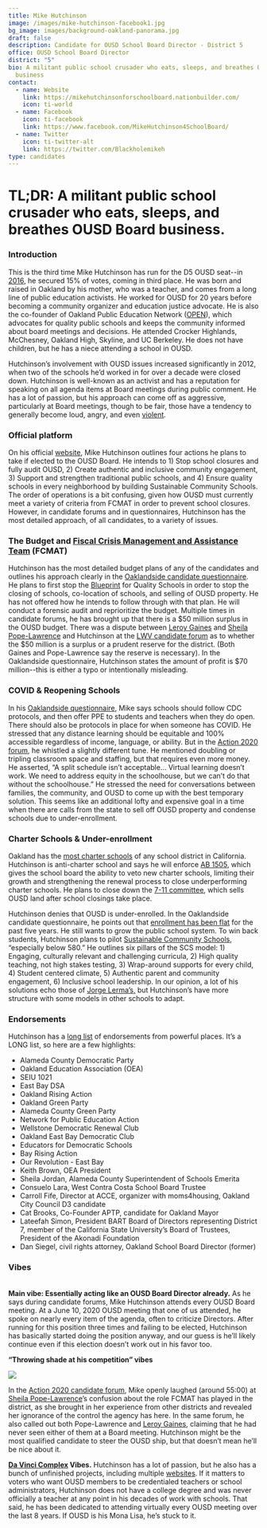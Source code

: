```yaml
---
title: Mike Hutchinson
image: /images/mike-hutchinson-facebook1.jpg
bg_image: images/background-oakland-panorama.jpg
draft: false
description: Candidate for OUSD School Board Director - District 5
office: OUSD School Board Director
district: "5"
bio: A militant public school crusader who eats, sleeps, and breathes OUSD Board
  business
contact:
  - name: Website
    link: https://mikehutchinsonforschoolboard.nationbuilder.com/
    icon: ti-world
  - name: Facebook
    icon: ti-facebook
    link: https://www.facebook.com/MikeHutchinson4SchoolBoard/
  - name: Twitter
    icon: ti-twitter-alt
    link: https://twitter.com/Blackholemikeh
type: candidates
---
```

# TL;DR: A militant public school crusader who eats, sleeps, and breathes OUSD Board business.

### Introduction

This is the third time Mike Hutchinson has run for the D5 OUSD seat--in [2016,](https://ballotpedia.org/Mike_Hutchinson_(California)) he secured 15% of votes, coming in third place. He was born and raised in Oakland by his mother, who was a teacher, and comes from a long line of public education activists. He worked for OUSD for 20 years before becoming a community organizer and education justice advocate. He is also the co-founder of Oakland Public Education Network ([OPEN](https://www.facebook.com/OpenOakPublicEdNetwork/)), which advocates for quality public schools and keeps the community informed about board meetings and decisions. He attended Crocker Highlands, McChesney, Oakland High, Skyline, and UC Berkeley. He does not have children, but he has a niece attending a school in OUSD.

Hutchinson’s involvement with OUSD issues increased significantly in 2012, when two of the schools he’d worked in for over a decade were closed down. Hutchinson is well-known as an activist and has a reputation for speaking on all agenda items at Board meetings during public comment. He has a lot of passion, but his approach can come off as aggressive, particularly at Board meetings, though to be fair, those have a tendency to generally become loud, angry, and even [violent](https://www.youtube.com/watch?v=Hyaf5hKrNTk&ab_channel=KTVU).

### Official platform

On his official [website](https://mikehutchinsonforschoolboard.nationbuilder.com/), Mike Hutchinson outlines four actions he plans to take if elected to the OUSD Board. He intends to 1) Stop school closures and fully audit OUSD, 2) Create authentic and inclusive community engagement, 3) Support and strengthen traditional public schools, and 4) Ensure quality schools in every neighborhood by building Sustainable Community Schools. The order of operations is a bit confusing, given how OUSD must currently meet a variety of criteria from FCMAT in order to prevent school closures. However, in candidate forums and in questionnaires, Hutchinson has the most detailed approach, of all candidates, to a variety of issues.



### The Budget and [Fiscal Crisis Management and Assistance Team](https://www.fcmat.org/) (FCMAT)

Hutchinson has the most detailed budget plans of any of the candidates and outlines his approach clearly in the [Oaklandside candidate questionnaire](https://oaklandside.org/wp-content/uploads/2020/09/Hutchinson.pdf). He plans to first stop the [Blueprint](https://www.ousd.org/blueprintforquality) for Quality Schools in order to stop the closing of schools, co-location of schools, and selling of OUSD property. He has not offered how he intends to follow through with that plan. He will conduct a forensic audit and reprioritize the budget. Multiple times in candidate forums, he has brought up that there is a $50 million surplus in the OUSD budget. There was a dispute between [Leroy Gaines](https://www.oakmtg.club/2020/candidates/leroy-roches-gaines/) and [Sheila Pope-Lawrence](https://www.oakmtg.club/2020/candidates/sheila-pope-lawrence/) and Hutchinson at the [LWV candidate forum](https://my.lwv.org/california/oakland/candidate-forums-info-november-2020) as to whether the $50 million is a surplus or a prudent reserve for the district. (Both Gaines and Pope-Lawrence say the reserve is necessary). In the Oaklandside questionnaire, Hutchinson states the amount of profit is $70 million--this is either a typo or intentionally misleading.

### COVID & Reopening Schools

In his [Oaklandside questionnaire](https://oaklandside.org/wp-content/uploads/2020/09/Hutchinson.pdf), Mike says schools should follow CDC protocols, and then offer PPE to students and teachers when they do open. There should also be protocols in place for when someone has COVID. He stressed that any distance learning should be equitable and 100% accessible regardless of income, language, or ability. But in the [Action 2020 forum](https://www.facebook.com/watch/?ref=external&v=1250266458698413), he whistled a slightly different tune. He mentioned doubling or tripling classroom space and staffing, but that requires even more money. He asserted, “A split schedule isn’t acceptable... Virtual learning doesn’t work. We need to address equity in the schoolhouse, but we can’t do that without the schoolhouse.” He stressed the need for conversations between families, the community, and OUSD to come up with the best temporary solution. This seems like an additional lofty and expensive goal in a time when there are calls from the state to sell off OUSD property and condense schools due to under-enrollment.

### Charter Schools & Under-enrollment

Oakland has the [most charter schools](https://www.kqed.org/news/11729643/how-charter-schools-became-such-a-big-player-in-californias-education-system) of any school district in California. Hutchinson is anti-charter school and says he will enforce [AB 1505](https://leginfo.legislature.ca.gov/faces/billNavClient.xhtml?bill_id=201920200AB1505), which gives the school board the ability to veto new charter schools, limiting their growth and strengthening the renewal process to close underperforming charter schools. He plans to close down the [7-11 committee](https://www.ousd.org/Page/18527), which sells OUSD land after school closings take place.



Hutchinson denies that OUSD is under-enrolled. In the Oaklandside candidate questionnaire, he points out that [enrollment has been flat](http://www.ed-data.org/district/Alameda/Oakland-Unified) for the past five years. He still wants to grow the public school system. To win back students, Hutchinson plans to pilot [Sustainable Community Schools](http://www.communityschools.org/aboutschools/video_what_is_a_community_school.aspx), “especially below 580.” He outlines six pillars of the SCS model: 1) Engaging, culturally relevant and challenging curricula, 2) High quality teaching, not high stakes testing, 3) Wrap-around supports for every child, 4) Student centered climate, 5) Authentic parent and community engagement, 6) Inclusive school leadership. In our opinion, a lot of his solutions echo those of [Jorge Lerma’s,](https://www.oakmtg.club/2020/candidates/jorge-c-lerma/) but Hutchinson’s have more structure with some models in other schools to adapt.



### Endorsements

Hutchinson has a [long list](https://mikehutchinsonforschoolboard.nationbuilder.com/endorsements) of endorsements from powerful places. It’s a LONG list, so here are a few highlights:



* Alameda County Democratic Party
* Oakland Education Association (OEA)
* SEIU 1021
* East Bay DSA
* Oakland Rising Action
* Oakland Green Party
* Alameda County Green Party
* Network for Public Education Action
* Wellstone Democratic Renewal Club
* Oakland East Bay Democratic Club
* Educators for Democratic Schools
* Bay Rising Action
* Our Revolution - East Bay
* Keith Brown, OEA President
* Sheila Jordan, Alameda County Superintendent of Schools Emerita
* Consuelo Lara, West Contra Costa School Board Trustee
* Carroll Fife, Director at ACCE, organizer with moms4housing, Oakland City Council D3 candidate
* Cat Brooks, Co-Founder APTP, candidate for Oakland Mayor
* Lateefah Simon, President BART Board of Directors representing District 7, member of the California State University’s Board of Trustees, President of the Akonadi Foundation
* Dan Siegel, civil rights attorney, Oakland School Board Director (former)



### Vibes

**\
Main vibe: Essentially acting like an OUSD Board Director already.** As he says during candidate forums, Mike Hutchinson attends every OUSD Board meeting. At a June 10, 2020 OUSD meeting that one of us attended, he spoke on nearly every item of the agenda, often to criticize Directors. After running for this position three times and failing to be elected, Hutchinson has basically started doing the position anyway, and our guess is he’ll likely continue even if this election doesn’t work out in his favor too.

**“Throwing shade at his competition” vibes**

![](https://lh6.googleusercontent.com/5lIBcX0xY2yL3nuirXVNUK0XkpduBQcl77FJ5swZRhT19MTpnCWb1RqTeAMH2B11ZMl-qGGzcaQyNvR05qTUysWg9nw23z5THlrse0Rkd9w5Xg1GwSlGrmN3ZAhtzKd6lA6oK5wV)

In the [Action 2020 candidate forum](https://www.facebook.com/watch/?ref=external&v=1250266458698413), Mike openly laughed (around 55:00) at [Sheila Pope-Lawrence](https://www.oakmtg.club/2020/candidates/sheila-pope-lawrence/)’s confusion about the role FCMAT has played in the district, as she brought in her experience from other districts and revealed her ignorance of the control the agency has here. In the same forum, he also called out both Pope-Lawrence and [Leroy Gaines](https://www.oakmtg.club/2020/candidates/leroy-roches-gaines/), claiming that he had never seen either of them at a Board meeting. Hutchinson might be the most qualified candidate to steer the OUSD ship, but that doesn’t mean he’ll be nice about it.



**[Da Vinci Complex](https://www.facebook.com/watch/?ref=external&v=1250266458698413) Vibes.** Hutchinson has a lot of passion, but he also has a bunch of unfinished projects, including multiple [websites](https://mikehutchinsonforschoolboard.wordpress.com/). If it matters to voters who want OUSD members to be credentialed teachers or school administrators, Hutchinson does not have a college degree and was never officially a teacher at any point in his decades of work with schools. That said, he has been dedicated to attending virtually every OUSD meeting over the last 8 years. If OUSD is his Mona Lisa, he’s stuck to it.
